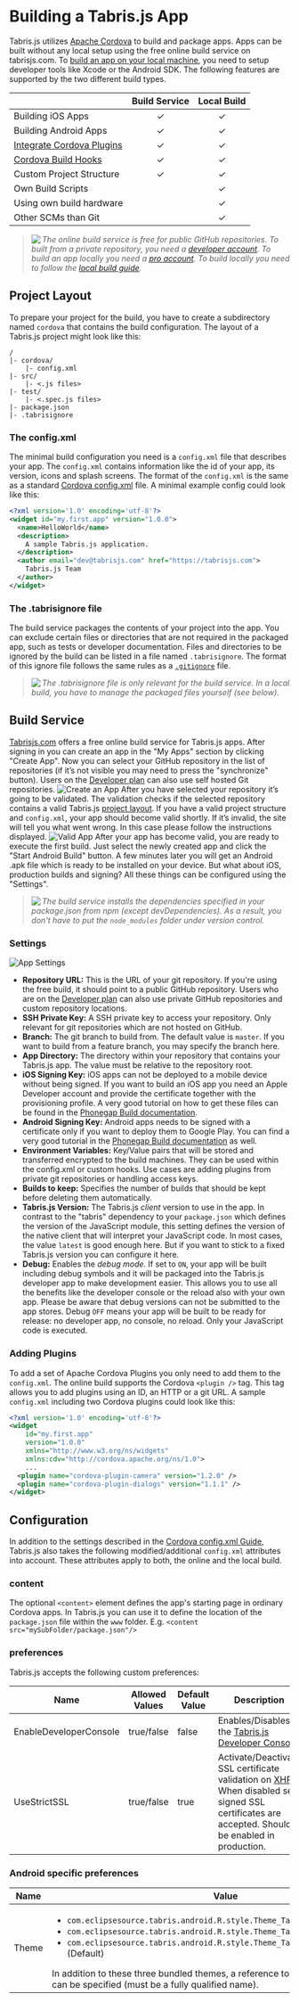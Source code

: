 # Building a Tabris.js App

Tabris.js utilizes [Apache Cordova](http://cordova.apache.org) to build and package apps. Apps can be built without any local setup using the free online build service on tabrisjs.com. To [build an app on your local machine](local-build.md), you need to setup developer tools like Xcode or the Android SDK. The following features are supported by the two different build types.

|                           | Build Service | Local Build |
| :------------------------ |:---------------:| :---------------: |
| Building iOS Apps         |       ✓         |       ✓      |
| Building Android Apps     |       ✓         |       ✓      |
| [Integrate Cordova Plugins](cordova.md)     |       ✓      |       ✓      |
| [Cordova Build Hooks](https://github.com/apache/cordova-app-hello-world/blob/master/hooks/README.md)       |       ✓      |       ✓      |
| Custom Project Structure  |       ✓      |       ✓      |
| Own Build Scripts         |              |       ✓      |
| Using own build hardware  |              |       ✓      |
| Other SCMs than Git       |              |       ✓      |

> <img align="left" src="img/note.png"> <i>The online build service is free for public GitHub repositories. To built from a private repository, you need a [developer account](https://tabrisjs.com/pricing/). To build an app locally you need a [pro account](https://tabrisjs.com/pricing/). To build locally you need to follow the [local build guide](local-build.md).</i>

## Project Layout

To prepare your project for the build, you have to create a subdirectory named `cordova` that contains the build configuration. The layout of a Tabris.js project might look like this:
```
/
|- cordova/
    |- config.xml
|- src/
    |- <.js files>
|- test/
    |- <.spec.js files>
|- package.json
|- .tabrisignore
```

### The config.xml

The minimal build configuration you need is a `config.xml` file that describes your app. The `config.xml` contains information like the id of your app, its version, icons and splash screens. The format of the `config.xml` is the same as a standard [Cordova config.xml](https://cordova.apache.org/docs/en/4.0.0/config_ref_index.md.html#The%20config.xml%20File) file. A minimal example config could look like this:

```xml
<?xml version='1.0' encoding='utf-8'?>
<widget id="my.first.app" version="1.0.0">
  <name>HelloWorld</name>
  <description>
    A sample Tabris.js application.
  </description>
  <author email="dev@tabrisjs.com" href="https://tabrisjs.com">
    Tabris.js Team
  </author>
</widget>
```

### The .tabrisignore file

The build service packages the contents of your project into the app. You can exclude certain files or directories that are not required in the packaged app, such as tests or developer documentation. Files and directories to be ignored by the build can be listed in a file named `.tabrisignore`. The format of this ignore file follows the same rules as a [`.gitignore`](http://git-scm.com/docs/gitignore) file.

> <img align="left" src="img/note.png"> <i>The .tabrisignore file is only relevant for the build service. In a local build, you have to manage the packaged files yourself (see below).</i>

## Build Service

[Tabrisjs.com](https://tabrisjs.com) offers a free online build service for Tabris.js apps. After signing in you can create an app in the "My Apps" section by clicking "Create App". Now you can select your GitHub repository in the list of repositories (if it’s not visible you may need to press the "synchronize" button). Users on the [Developer plan](https://tabrisjs.com/pricing/) can also use self hosted Git repositories.
![Create an App](img/build-create-app.png)
After you have selected your repository it’s going to be validated. The validation checks if the selected repository contains a valid Tabris.js [project layout](build.md#project-layout). If you have a valid project structure and `config.xml`, your app should become valid shortly. If it’s invalid, the site will tell you what went wrong. In this case please follow the instructions displayed.
![Valid App](img/build-valid-app.png)
After your app has become valid, you are ready to execute the first build. Just select the newly created app and click the "Start Android Build" button. A few minutes later you will get an Android .apk file which is ready to be installed on your device. But what about iOS, production builds and signing? All these things can be configured using the "Settings".

> <img align="left" src="img/note.png"> <i>The build service installs the dependencies specified in your package.json from npm (except devDependencies). As a result, you don't have to put the `node_modules` folder under version control.</i>

### Settings
![App Settings](img/build-app-settings.png)

* **Repository URL:** This is the URL of your git repository. If you're using the free build, it should point to a public GitHub repository. Users who are on the [Developer plan](https://tabrisjs.com/pricing/) can also use private GitHub repositories and custom repository locations.
* **SSH Private Key:** A SSH private key to access your repository. Only relevant for git repositories which are not hosted on GitHub.
* **Branch:** The git branch to build from. The default value is `master`. If you want to build from a feature branch, you may specify the branch here.
* **App Directory:** The directory within your repository that contains your Tabris.js app. The value must be relative to the repository root.
* **iOS Signing Key:** iOS apps can not be deployed to a mobile device without being signed. If you want to build an iOS app you need an Apple Developer account and provide the certificate together with the provisioning profile. A very good tutorial on how to get these files can be found in the [Phonegap Build documentation](http://docs.build.phonegap.com/en_US/signing_signing-ios.md.html#iOS%20Signing).
* **Android Signing Key:** Android apps needs to be signed with a certificate only if you want to deploy them to Google Play. You can find a very good tutorial in the [Phonegap Build documentation](http://docs.build.phonegap.com/en_US/signing_signing-android.md.html#Android%20Signing) as well.
* **Environment Variables:** Key/Value pairs that will be stored and transferred encrypted to the build machines. They can be used within the config.xml or custom hooks. Use cases are adding plugins from private git repositories or handling access keys.
* **Builds to keep:** Specifies the number of builds that should be kept before deleting them automatically.
* **Tabris.js Version:** The Tabris.js *client* version to use in the app. In contrast to the "tabris" dependency to your `package.json` which defines the version of the JavaScript module, this setting defines the version of the native client that will interpret your JavaScript code. In most cases, the value `latest` is good enough here. But if you want to stick to a fixed Tabris.js version you can configure it here.
* **Debug:** Enables the *debug mode*. If set to `ON`, your app will be built including debug symbols and it will be packaged into the Tabris.js developer app to make development easier. This allows you to use all the benefits like the developer console or the reload also with your own app. Please be aware that debug versions can not be submitted to the app stores. Debug `OFF` means your app will be built to be ready for release: no developer app, no console, no reload. Only your JavaScript code is executed.

### Adding Plugins
To add a set of Apache Cordova Plugins you only need to add them to the `config.xml`. The online build supports the Cordova `<plugin />` tag. This tag allows you to add plugins using an ID, an HTTP or a git URL. A sample `config.xml` including two Cordova plugins could look like this:
```xml
<?xml version='1.0' encoding='utf-8'?>
<widget
    id="my.first.app"
    version="1.0.0"
    xmlns="http://www.w3.org/ns/widgets"
    xmlns:cdv="http://cordova.apache.org/ns/1.0">
    ...
  <plugin name="cordova-plugin-camera" version="1.2.0" />
  <plugin name="cordova-plugin-dialogs" version="1.1.1" />
</widget>
```

## Configuration

In addition to the settings described in the [Cordova config.xml Guide](http://cordova.apache.org/docs/en/edge/config_ref_index.md.html#The%20config.xml%20File), Tabris.js also takes the following modified/additional `config.xml` attributes into account. These attributes apply to both, the online and the local build.

### content
The optional `<content>` element defines the app's starting page in ordinary Cordova apps. In Tabris.js you can use it to define the location of the `package.json` file within the `www` folder. E.g. `<content src="mySubFolder/package.json"/>`

### preferences
Tabris.js accepts the following custom preferences:

| Name                   | Allowed Values | Default Value | Description |
|------------------------|----------------|---------------|-------------|
| EnableDeveloperConsole | true/false     | false         | Enables/Disables the [Tabris.js Developer Console](getting-started.md#the-developer-console).             |
| UseStrictSSL           | true/false     | true          | Activate/Deactivate SSL certificate validation on [XHR](w3c-api.md#xmlhttprequest). When disabled self signed SSL certificates are accepted. Should be enabled in production. |

### Android specific preferences

| Name                    | Value |
|-------------------------|-------|
| Theme                   | <ul><li>`com.eclipsesource.tabris.android.R.style.Theme_Tabris`</li><li>`com.eclipsesource.tabris.android.R.style.Theme_Tabris_Light`</li><li>`com.eclipsesource.tabris.android.R.style.Theme_Tabris_Light_DarkActionBar` (Default)</ul> In addition to these three bundled themes, a reference to any other Android theme can be specified (must be a fully qualified name). |
